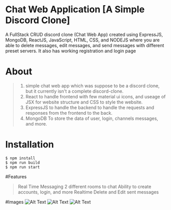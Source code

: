# Chat Web Application [A Simple Discord Clone]
A FullStack CRUD discord clone (Chat Web App) created using ExpressJS, MongoDB, ReactJS, JavaScript, HTML, CSS, and NODEJS where you are able to delete messages, edit messages, and send messages with different preset servers. It also has working registration and login page

# About
> 1) simple chat web app which was suppose to be a discord clone, but it currently isn't a complete discord-clone. 
> 2) React to handle frontend with few material ui icons, and useage of JSX for website structure and CSS to style the website. 
> 3) ExpressJS to handle the backend to handle the requests and responses from the frontend to the back.
> 4) MongoDB To store the data of user, login, channels messages, and more.

# Installation

```
$ npm install
$ npm run build
$ npm run start
```

#Features

> Real Time Messaging
> 2 different rooms to chat
> Ability to create accounts, login, and more
> Realtime Delete and Edit sent messages


#Images
![Alt Text](https://i.imgur.com/LS2Y39u.gif)
![Alt Text](https://i.imgur.com/l1x5olN.gif)
![Alt Text](https://i.imgur.com/Aw7Vx2o.gif)
